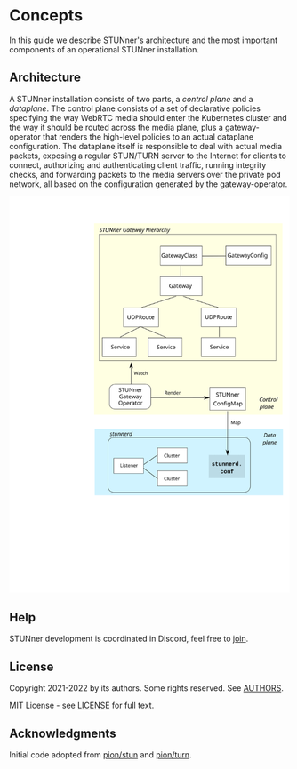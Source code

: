 # Concepts

In this guide we describe STUNner's architecture and the most important components of an
operational STUNner installation.

## Architecture

A STUNner installation consists of two parts, a *control plane* and a *dataplane*. The control
plane consists of a set of declarative policies specifying the way WebRTC media should enter the
Kubernetes cluster and the way it should be routed across the media plane, plus a gateway-operator
that renders the high-level policies to an actual dataplane configuration. The dataplane itself is
responsible to deal with actual media packets, exposing a regular STUN/TURN server to the Internet
for clients to connect, authorizing and authenticating client traffic, running integrity checks,
and forwarding packets to the media servers over the private pod network, all based on the
configuration generated by the gateway-operator.

![STUNner architecture](./doc/stunner_arch_big.svg)

## Help

STUNner development is coordinated in Discord, feel free to [join](https://discord.gg/DyPgEsbwzc).

## License

Copyright 2021-2022 by its authors. Some rights reserved. See [AUTHORS](../AUTHORS).

MIT License - see [LICENSE](../LICENSE) for full text.

## Acknowledgments

Initial code adopted from [pion/stun](https://github.com/pion/stun) and
[pion/turn](https://github.com/pion/turn).
